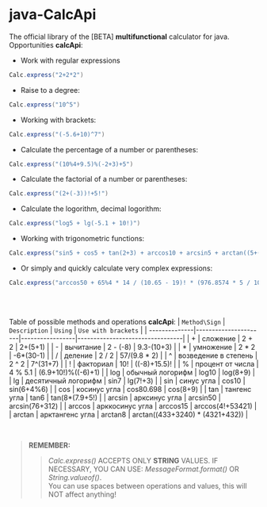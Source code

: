 # java-CalcApi

The official library of the [BETA] **multifunctional** calculator for java.
Opportunities **calcApi**:

  * Work with regular expressions
  ```java
  Calc.express("2+2*2")
  ```
  * Raise to a degree:
  ```java
  Calc.express("10^5")
  ```
  * Working with brackets:
  ```java
  Calc.express("(-5.6+10)^7")
  ```
  * Calculate the percentage of a number or parentheses:
  ```java
  Calc.express("(10%4+9.5)%(-2+3)+5")
  ```
  * Calculate the factorial of a number or parentheses:
  ```java
  Calc.express("(2+(-3))!+5!")
  ```
  * Calculate the logorithm, decimal logorithm:
  ```java
  Calc.express("log5 + lg(-5.1 + 10!)")
  ```
  * Working with trigonometric functions:
  ```java
  Calc.express("sin5 + cos5 + tan(2+3) + arccos10 + arcsin5 + arctan((5+(-5))!)")
  ```
  * Or simply and quickly calculate very complex expressions:
  ```java
  Calc.express("arccos50 + 65%4 * 14 / (10.65 - 19)! * (976.8574 * 5 / 10 + tan(65.3 ^ 4.55 + 7)) + 10 / sin5.31")
  ```

<br/>
<br/>

Table of possible methods and operations **calcApi**:
| `Method\Sign` | `Description`        | `Using`         | `Use with brackets`             |
| --------------|----------------------|-----------------|---------------------------------|
| +             | сложение             | 2 + 2           | 2+(5+1)                         |
| -             | вычитание            | 2 - (-8)        | 9.3-(10+3)                      |
| *             | умножение            | 2 * 2           | -6*(30-1)                       |
| /             | деление              | 2 / 2           | 57/(9.8 * 2)                    |
| ^             | возведение в степень | 2 ^ 2           | 7^(31+7)                        |
| !             | факториал            | 10!             | ((-8)+15.5)!                    |
| %             | процент от числа     | 4 % 5.1         | (6.9+10!)%((-6)+1)              |
| log           | обычный логорифм     | log10           | log(8+9)                        |
| lg            | десятичный логорифм  | sin7            | lg(7!+3)                        |
| sin           | синус угла           | cos10           | sin(6+4%6)                      |
| cos           | косинус угла         | cos80.698       | cos(8+9)                        |
| tan           | тангенс угла         | tan6            | tan(8*(7.9+5!)                  |
| arcsin        | арксинус угла        | arcsin50        | arcsin(76+312)                  |
| arccos        | арккосинус угла      | arccos15        | arccos(4!+53421)                |
| arctan        | арктангенс угла      | arctan8         | arctan((433+3240) * (4321+432)) |

<br/>

> **REMEMBER:**
>> *Calc.express()* ACCEPTS ONLY **STRING** VALUES. IF NECESSARY, YOU CAN USE: *MessageFormat.format()* OR *String.valueof()*.<br/>
>> You can use spaces between operations and values, this will NOT affect anything!
